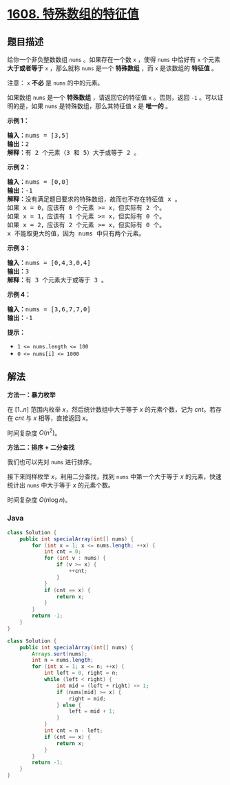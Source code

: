 # [1608. 特殊数组的特征值](https://leetcode.cn/problems/special-array-with-x-elements-greater-than-or-equal-x)

## 题目描述

<p>给你一个非负整数数组 <code>nums</code> 。如果存在一个数 <code>x</code> ，使得 <code>nums</code> 中恰好有 <code>x</code> 个元素 <strong>大于或者等于</strong> <code>x</code> ，那么就称 <code>nums</code> 是一个 <strong>特殊数组</strong> ，而 <code>x</code> 是该数组的 <strong>特征值</strong> 。</p>

<p>注意： <code>x</code> <strong>不必</strong> 是 <code>nums</code> 的中的元素。</p>

<p>如果数组 <code>nums</code> 是一个 <strong>特殊数组</strong> ，请返回它的特征值 <code>x</code> 。否则，返回<em> </em><code>-1</code> 。可以证明的是，如果 <code>nums</code> 是特殊数组，那么其特征值 <code>x</code> 是 <strong>唯一的</strong> 。</p>

<p><strong>示例 1：</strong></p>

<pre><strong>输入：</strong>nums = [3,5]
<strong>输出：</strong>2
<strong>解释：</strong>有 2 个元素（3 和 5）大于或等于 2 。
</pre>

<p><strong>示例 2：</strong></p>

<pre><strong>输入：</strong>nums = [0,0]
<strong>输出：</strong>-1
<strong>解释：</strong>没有满足题目要求的特殊数组，故而也不存在特征值 x 。
如果 x = 0，应该有 0 个元素 &gt;= x，但实际有 2 个。
如果 x = 1，应该有 1 个元素 &gt;= x，但实际有 0 个。
如果 x = 2，应该有 2 个元素 &gt;= x，但实际有 0 个。
x 不能取更大的值，因为 nums 中只有两个元素。</pre>

<p><strong>示例 3：</strong></p>

<pre><strong>输入：</strong>nums = [0,4,3,0,4]
<strong>输出：</strong>3
<strong>解释：</strong>有 3 个元素大于或等于 3 。
</pre>

<p><strong>示例 4：</strong></p>

<pre><strong>输入：</strong>nums = [3,6,7,7,0]
<strong>输出：</strong>-1
</pre>

<p><strong>提示：</strong></p>

<ul>
	<li><code>1 &lt;= nums.length &lt;= 100</code></li>
	<li><code>0 &lt;= nums[i] &lt;= 1000</code></li>
</ul>

## 解法

**方法一：暴力枚举**

在 $[1..n]$ 范围内枚举 $x$，然后统计数组中大于等于 $x$ 的元素个数，记为 $cnt$。若存在 $cnt$ 与 $x$ 相等，直接返回 $x$。

时间复杂度 $O(n^2)$。

**方法二：排序 + 二分查找**

我们也可以先对 `nums` 进行排序。

接下来同样枚举 $x$，利用二分查找，找到 `nums` 中第一个大于等于 $x$ 的元素，快速统计出 `nums` 中大于等于 $x$ 的元素个数。

时间复杂度 $O(n\log n)$。

### **Java**

```java
class Solution {
    public int specialArray(int[] nums) {
        for (int x = 1; x <= nums.length; ++x) {
            int cnt = 0;
            for (int v : nums) {
                if (v >= x) {
                    ++cnt;
                }
            }
            if (cnt == x) {
                return x;
            }
        }
        return -1;
    }
}
```

```java
class Solution {
    public int specialArray(int[] nums) {
        Arrays.sort(nums);
        int n = nums.length;
        for (int x = 1; x <= n; ++x) {
            int left = 0, right = n;
            while (left < right) {
                int mid = (left + right) >> 1;
                if (nums[mid] >= x) {
                    right = mid;
                } else {
                    left = mid + 1;
                }
            }
            int cnt = n - left;
            if (cnt == x) {
                return x;
            }
        }
        return -1;
    }
}
```
